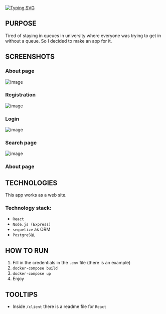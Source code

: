 [![Typing SVG](https://readme-typing-svg.herokuapp.com?font=Fira+Code&size=40&duration=4000&pause=1000&color=19F768&background=3925FF00&vCenter=true&width=435&lines=QueueAPP+README;Enjoy+%3A3)](https://git.io/typing-svg)
## PURPOSE
Tired of staying in queues in university where everyone was trying to get in without a queue. So I decided to make an app for it.
## SCREENSHOTS
### About page
![image](https://user-images.githubusercontent.com/71034341/235684840-892ed21d-ab68-4d9b-92b9-5fd58a01d521.png)
### Registration
![image](https://user-images.githubusercontent.com/71034341/235685151-05ed7bab-0a54-4d42-b69c-4643b66a478f.png)
### Login
![image](https://user-images.githubusercontent.com/71034341/235685654-ba2c9b6a-e117-435c-873d-9bc99c8a3cab.png)
### Search page
![image](https://user-images.githubusercontent.com/71034341/235685600-7afe2162-3571-4c52-b893-499fbf768cae.png)

### About page

## TECHNOLOGIES
This app works as a web site.

### Technology stack: 
  - `React` 
  - `Node.js (Express)` 
  - `sequelize` as ORM 
  - `PostgreSQL`
## HOW TO RUN
1. Fill in the credentials in the `.env` file (there is an example)
2. ```docker-compose build```
3. ```docker-compose up```
4. Enjoy
## TOOLTIPS
 - Inside `/client` there is a readme file for `React`

